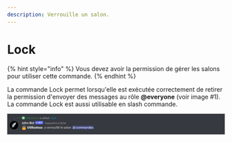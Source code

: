 ```yaml
---
description: Verrouille un salon.
---
```


# Lock

{% hint style="info" %}
Vous devez avoir la permission de gérer les salons pour utiliser cette commande.
{% endhint %}

La commande Lock permet lorsqu'elle est exécutée correctement de retirer la permission d'envoyer des messages au rôle **@everyone** (voir image #1). La commande Lock est aussi utilisable en slash commande.

![Image #1](../../../.gitbook/assets/Lock.png)
